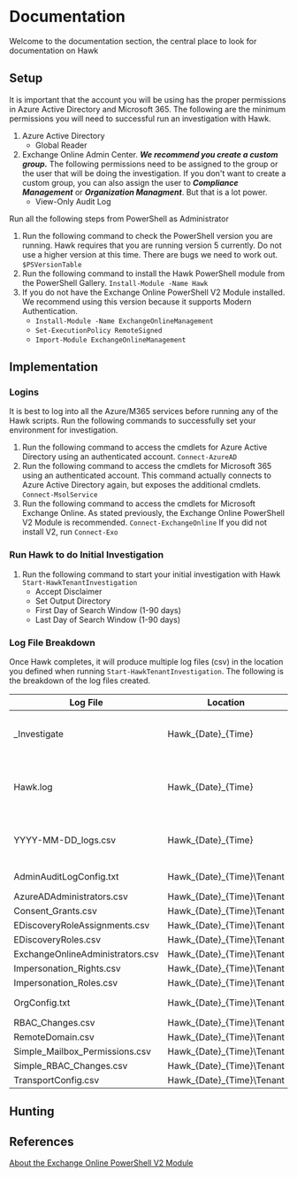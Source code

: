 ﻿﻿
# Documentation

Welcome to the documentation section, the central place to look for documentation on Hawk

## Setup

It is important that the account you will be using has the proper permissions in Azure Active Directory and Microsoft 365. The following are the minimum permissions you will need to successful run an investigation with Hawk.

1. Azure Active Directory
    - Global Reader
2. Exchange Online Admin Center. ***We recommend you create a custom group.*** The following permissions need to be assigned to the group or the user that will be doing the investigation. If you don't want to create a custom group, you can also assign the user to ***Compliance Management*** or ***Organization Managment***. But that is a lot power.
    - View-Only Audit Log
    
Run all the following steps from PowerShell as Administrator

1. Run the following command to check the PowerShell version you are running. Hawk requires that you are running version 5 currently. Do not use a higher version at this time. There are bugs we need to work out.
`$PSVersionTable`
2. Run the following command to install the Hawk PowerShell module from the PowerShell Gallery.
`Install-Module -Name Hawk`
3. If you do not have the Exchange Online PowerShell V2 Module installed. We recommend using this version because it supports Modern Authentication.
    - `Install-Module -Name ExchangeOnlineManagement`
    - `Set-ExecutionPolicy RemoteSigned`
    - `Import-Module ExchangeOnlineManagement`

## Implementation

### Logins

It is best to log into all the Azure/M365 services before running any of the Hawk scripts. Run the following commands to successfully set your environment for investigation.

1. Run the following command to access the cmdlets for Azure Active Directory using an authenticated account.
`Connect-AzureAD`
2. Run the following command to access the cmdlets for Microsoft 365 using an authenticated account. This command actually connects to Azure Active Directory again, but exposes the additional cmdlets. 
`Connect-MsolService`
3. Run the following command to access the cmdlets for Microsoft Exchange Online. As stated previously, the Exchange Online PowerShell V2 Module is recommended.
`Connect-ExchangeOnline` If you did not install V2, run `Connect-Exo`

### Run Hawk to do Initial Investigation

1. Run the following command to start your initial investigation with Hawk
`Start-HawkTenantInvestigation`
    - Accept Disclaimer
    - Set Output Directory
    - First Day of Search Window (1-90 days)
    - Last Day of Search Window (1-90 days)

### Log File Breakdown

Once Hawk completes, it will produce multiple log files (csv) in the location you defined when running `Start-HawkTenantInvestigation`. The following is the breakdown of the log files created.

Log File | Location | Description
-------- | -------- | -----------
_Investigate | Hawk_{Date}_{Time} | Is a quick and dirty logfile of some suspicious stuff that you may want to start your investigation.
Hawk.log | Hawk_{Date}_{Time} | Copy of the output of the processes that was observed in the PowerShell command window.
YYYY-MM-DD_logs.csv | Hawk_{Date}_{Time} | Logfile of all the functions that were ran as part of the "Start-HawkTenantInvestigation".
AdminAuditLogConfig.txt | Hawk_{Date}_{Time}\Tenant |Exchange Admin Audit Log Settings
AzureADAdministrators.csv | Hawk_{Date}_{Time}\Tenant |
Consent_Grants.csv | Hawk_{Date}_{Time}\Tenant |
EDiscoveryRoleAssignments.csv | Hawk_{Date}_{Time}\Tenant |
EDiscoveryRoles.csv | Hawk_{Date}_{Time}\Tenant |
ExchangeOnlineAdministrators.csv | Hawk_{Date}_{Time}\Tenant |
Impersonation_Rights.csv | Hawk_{Date}_{Time}\Tenant |
Impersonation_Roles.csv | Hawk_{Date}_{Time}\Tenant |
OrgConfig.txt | Hawk_{Date}_{Time}\Tenant | Exchange Online Organization Settings.
RBAC_Changes.csv | Hawk_{Date}_{Time}\Tenant |
RemoteDomain.csv | Hawk_{Date}_{Time}\Tenant |
Simple_Mailbox_Permissions.csv | Hawk_{Date}_{Time}\Tenant |
Simple_RBAC_Changes.csv | Hawk_{Date}_{Time}\Tenant |
TransportConfig.csv | Hawk_{Date}_{Time}\Tenant |

## Hunting

## References

[About the Exchange Online PowerShell V2 Module](https://docs.microsoft.com/en-us/powershell/exchange/exchange-online-powershell-v2?view=exchange-ps)
